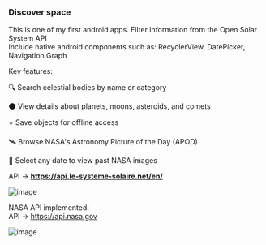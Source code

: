 ### Discover space
This is one of my first android apps. Filter information from the Open Solar System API  
Include native android components such as: RecyclerView, DatePicker, Navigation Graph

Key features:

🔍 Search celestial bodies by name or category

🌑 View details about planets, moons, asteroids, and comets

⭐ Save objects for offline access

🛰️ Browse NASA's Astronomy Picture of the Day (APOD)

📅 Select any date to view past NASA images



API -> **https://api.le-systeme-solaire.net/en/**

![image](https://github.com/user-attachments/assets/9a227a53-569f-45c7-b95c-f480ae34f0b2)



NASA API implemented:  
API -> https://api.nasa.gov

![image](https://github.com/user-attachments/assets/69a9f625-c150-4f87-8a77-3e33a78636b6)
